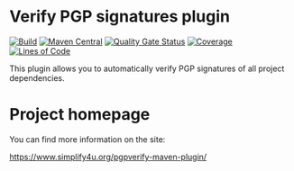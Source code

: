 # Verify PGP signatures plugin
[![Build](https://github.com/s4u/pgpverify-maven-plugin/workflows/Build/badge.svg)](https://github.com/s4u/pgpverify-maven-plugin/actions?query=workflow%3ABuild)
[![Maven Central](https://maven-badges.herokuapp.com/maven-central/org.simplify4u.plugins/pgpverify-maven-plugin/badge.svg)](https://maven-badges.herokuapp.com/maven-central/org.simplify4u.plugins/pgpverify-maven-plugin)
[![Quality Gate Status](https://sonarcloud.io/api/project_badges/measure?project=org.simplify4u.plugins%3Apgpverify-maven-plugin&metric=alert_status)](https://sonarcloud.io/dashboard?id=org.simplify4u.plugins%3Apgpverify-maven-plugin)
[![Coverage](https://sonarcloud.io/api/project_badges/measure?project=org.simplify4u.plugins%3Apgpverify-maven-plugin&metric=coverage)](https://sonarcloud.io/dashboard?id=org.simplify4u.plugins%3Apgpverify-maven-plugin)
[![Lines of Code](https://sonarcloud.io/api/project_badges/measure?project=org.simplify4u.plugins%3Apgpverify-maven-plugin&metric=ncloc)](https://sonarcloud.io/dashboard?id=org.simplify4u.plugins%3Apgpverify-maven-plugin)

This plugin allows you to automatically verify PGP signatures of all project dependencies.

# Project homepage

You can find more information on the site:

https://www.simplify4u.org/pgpverify-maven-plugin/
